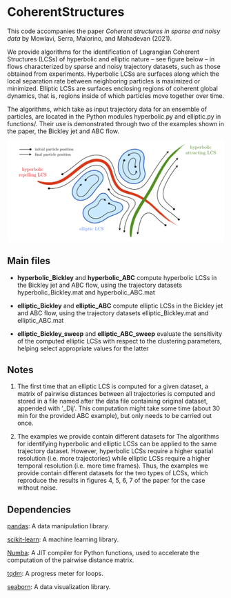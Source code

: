 # CoherentStructures

This code accompanies the paper *Coherent structures in sparse and noisy data* by Mowlavi, Serra, Maiorino, and Mahadevan (2021).

We provide algorithms for the identification of Lagrangian Coherent Structures (LCSs) of hyperbolic and elliptic nature – see figure below – in flows characterized by sparse and noisy trajectory datasets, such as those obtained from experiments. Hyperbolic LCSs are surfaces along which the local separation rate between neighboring particles is maximized or minimized. Elliptic LCSs are surfaces enclosing regions of coherent global dynamics, that is, regions inside of
which particles move together over time.

The algorithms, which take as input trajectory data for an ensemble of particles, are located in the Python modules hyperbolic.py and elliptic.py in functions/. Their use is demonstrated through two of the examples shown in the paper, the Bickley jet and ABC flow.

![sketch](./sketch.png)

## Main files

* **hyperbolic_Bickley** and **hyperbolic_ABC** compute hyperbolic LCSs in the Bickley jet and ABC flow, using the trajectory datasets hyperbolic_Bickley.mat and hyperbolic_ABC.mat

* **elliptic_Bickley** and **elliptic_ABC** compute elliptic LCSs in the Bickley jet and ABC flow, using the trajectory datasets elliptic_Bickley.mat and elliptic_ABC.mat

* **elliptic_Bickley_sweep** and **elliptic_ABC_sweep** evaluate the sensitivity of the computed elliptic LCSs with respect to the clustering parameters, helping select appropriate values for the latter

## Notes

1. The first time that an elliptic LCS is computed for a given dataset, a matrix of pairwise distances between all trajectories is computed and stored in a file named after the data file containing original dataset, appended with '_Dij'. This computation might take some time (about 30 min for the provided ABC example), but only needs to be carried out once.

2. The examples we provide contain different datasets for The algorithms for identifying hyperbolic and elliptic LCSs can be applied to the same trajectory dataset. However, hyperbolic LCSs require a higher spatial resolution (i.e. more trajectories) while elliptic LCSs require a higher temporal resolution (i.e. more time frames). Thus, the examples we provide contain different datasets for the two types of LCSs, which reproduce the results in figures 4, 5, 6, 7 of the paper for the case without noise.

## Dependencies

[pandas](https://pandas.pydata.org): A data manipulation library.  

[scikit-learn](https://scikit-learn.org/): A machine learning library.  

[Numba](https://numba.pydata.org): A JIT compiler for Python functions, used to accelerate the computation of the pairwise distance matrix.  

[tqdm](https://pypi.org/project/tqdm/): A progress meter for loops.  

[seaborn](https://pypi.org/project/tqdm/): A data visualization library.  